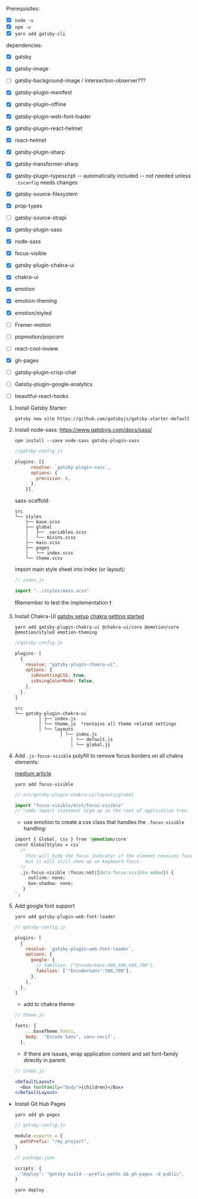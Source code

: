 Prerequisites:

- [x] `node -v `
- [x] `npm -v `
- [x] `yarn add gatsby-cli`

dependencies:

- [x] gatsby
- [x] gatsby-image
- [ ] gatsby-background-image / intersection-observer???
- [x] gatsby-plugin-manifest
- [x] gatsby-plugin-offline
- [x] gatsby-plugin-web-font-loader
- [x] gatsby-plugin-react-helmet
- [x] react-helmet
- [x] gatsby-plugin-sharp
- [x] gatsby-transformer-sharp
- [x] gatsby-plugin-typescript -- automatically included -- not needed unless `.tsconfig` needs changes
- [x] gatsby-source-filesystem
- [x] prop-types
- [ ] gatsby-source-strapi
- [x] gatsby-plugin-sass
- [x] node-sass
- [x] focus-visible
- [x] gatsby-plugin-chakra-ui
- [x] chakra-ui
- [x] emotion
- [x] emotion-theming
- [x] emotion/styled
- [ ] Framer-motion
- [ ] popmotion/popcorn
- [ ] react-cool-inview
- [x] gh-pages
- [ ] gatsby-plugin-crisp-chat
- [ ] Gatsby-plugin-google-analytics
- [ ] beautiful-react-hooks



1. Install Gatsby Starter:

   ```shell
   gatsby new site https://github.com/gatsbyjs/gatsby-starter-default
   ```

2. Install node-sass: https://www.gatsbyjs.com/docs/sass/

   ```shell
   npm install --save node-sass gatsby-plugin-sass
   ```

   ```js
   //gatsby-config.js

   plugins: [{
         resolve: `gatsby-plugin-sass`,
         options: {
           precision: 6,
         },
       }],
   ```

   sass-scaffold:

   ```shell
   src
   └── styles
       ├── base.scss
       ├── global
       │   ├── _variables.scss
       │   └── mixins.scss
       ├── main.scss
       ├── pages
       │   └── index.scss
       └── theme.scss
   ```

   import main style sheet into index (or layout):

   ```js
   // index.js

   import "../styles/main.scss"
   ```

   ❗️Remember to test the implementation ❗️

3. Install Chakra-UI [gatsby setup](https://www.gatsbyjs.com/plugins/gatsby-plugin-chakra-ui/) [chakra getting started](https://chakra-ui.com/getting-started)

   ```shell
   yarn add gatsby-plugin-chakra-ui @chakra-ui/core @emotion/core @emotion/styled emotion-theming
   ```

   ```js
   //gatsby-config.js

   plugins: [
     {
       resolve: "gatsby-plugin-chakra-ui",
       options: {
         isResettingCSS: true,
         isUsingColorMode: false,
       },
     },
   ]
   ```

   ```shell
   src
   └── gatsby-plugin-chakra-ui
    		│ ├── index.js
    		│ └── theme.js  *contains all theme related settings
    		│ └── layouts
   			 		│ └── index.js
    					│ └── default.js
    					│ └── global.js
   ```

4. Add `.js-focus-visible` polyfill to remove focus borders on all chakra elements:

   [medium article](https://medium.com/@keeganfamouss/accessibility-on-demand-with-chakra-ui-and-focus-visible-19413b1bc6f9)

   ```shell
   yarn add focus-visible
   ```

   ```js
   // src/gatsby-plugin-chakra-ui/layouts/global

   import "focus-visible/dist/focus-visible"
   // *adds import statement high-up in the root of application tree.
   ```

   - use emotion to create a css class that handles the `.focus-visible` handling:

   ```css
   import { Global, css } from '@emotion/core'
   const GlobalStyles = css`
     /*
       This will hide the focus indicator if the element receives focus    via the mouse,
       but it will still show up on keyboard focus.
     */
     .js-focus-visible :focus:not([data-focus-visible-added]) {
        outline: none;
        box-shadow: none;
      }
   `;

   ```

5. Add google font support

   ```shell
   yarn add gatsby-plugin-web-font-loader
   ```

   ```js
   // gatsby-config.js

   plugins: [
     {
       resolve: `gatsby-plugin-web-font-loader`,
       options: {
         google: {
           // families: ["Encode+Sans:400,500,600,700"],
           families: ['"Encode+Sans":300,700'],
         },
       },
     },
   ]
   ```

   - add to chakra theme:

   ```js
   // theme.js

   fonts: {
       ...baseTheme.fonts,
       body: `"Encode Sans", sans-serif`,
     },
   ```

   - if there are issues, wrap application content and set font-family directly in parent:

   ```jsx
   // index.js

   <DefaultLayout>
     <Box fontFamily="body">{children}</Box>
   </DefaultLayout>
   ```

- Install Git Hub Pages

  ```shell
  yarn add gh-pages
  ```

  ```js
  // gatsby-config.js

  module.exports = {
    pathPrefix: "/my_project",
  }

  // package.json

  scripts: {
    "deploy": "gatsby build --prefix-paths && gh-pages -d public",
  }
  ```

  ```shell
  yarn deploy
  ```

